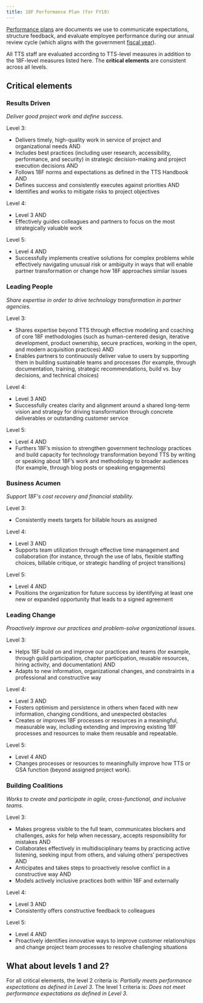 ```yaml
---
title: 18F Performance Plan (for FY19)
---
```


[Performance plans](https://www.opm.gov/policy-data-oversight/performance-management/performance-management-cycle/planning/a-checklist-for-performance-plans/) are documents we use to communicate expectations, structure feedback, and evaluate employee performance during our annual review cycle (which aligns with the government [fiscal year](https://www.senate.gov/reference/glossary_term/fiscal_year.htm)).

All TTS staff are evaluated according to TTS-level measures in addition to the 18F-level measures listed here. The **critical elements** are consistent across all levels.

## Critical elements

### Results Driven

*Deliver good project work and define success.*

Level 3:

- Delivers timely, high-quality work in service of project and organizational needs AND
- Includes best practices (including user research, accessibility, performance, and security) in strategic decision-making and project execution decisions AND
- Follows 18F norms and expectations as defined in the TTS Handbook AND
- Defines success and consistently executes against priorities AND
- Identifies and works to mitigate risks to project objectives 

Level 4:

- Level 3 AND
- Effectively guides colleagues and partners to focus on the most strategically valuable work

Level 5:

- Level 4 AND
- Successfully implements creative solutions for complex problems while effectively navigating unusual risk or ambiguity in ways that will enable partner transformation or change how 18F approaches similar issues

### Leading People

*Share expertise in order to drive technology transformation in partner agencies.*

Level 3:

- Shares expertise beyond TTS through effective modeling and coaching of core 18F methodologies (such as human-centered design, iterative development, product ownership, secure practices, working in the open, and modern acquisition practices) AND
- Enables partners to continuously deliver value to users by supporting them in building sustainable teams and processes (for example, through documentation, training, strategic recommendations, build vs. buy decisions, and technical choices)

Level 4:

- Level 3 AND
- Successfully creates clarity and alignment around a shared long-term vision and strategy for driving transformation through concrete deliverables or outstanding customer service

Level 5:

- Level 4 AND
- Furthers 18F’s mission to strengthen government technology practices and build capacity for technology transformation beyond TTS by writing or speaking about 18F’s work and methodology to broader audiences (for example, through blog posts or speaking engagements)

### Business Acumen

*Support 18F's cost recovery and financial stability.*

Level 3:

- Consistently meets targets for billable hours as assigned

Level 4:

- Level 3 AND
- Supports team utilization through effective time management and collaboration (for instance, through the use of labs, flexible staffing choices, billable critique, or strategic handling of project transitions)

Level 5:

- Level 4 AND
- Positions the organization for future success by identifying at least one new or expanded opportunity that leads to a signed agreement

### Leading Change

*Proactively improve our practices and problem-solve organizational issues.*

Level 3:

- Helps 18F build on and improve our practices and teams (for example, through guild participation, chapter participation, reusable resources, hiring activity, and documentation) AND
- Adapts to new information, organizational changes, and constraints in a professional and constructive way

Level 4:

- Level 3 AND
- Fosters optimism and persistence in others when faced with new information, changing conditions, and unexpected obstacles
- Creates or improves 18F processes or resources in a meaningful, measurable way, including extending and improving existing 18F processes and resources to make them reusable and repeatable.

Level 5:

- Level 4 AND
- Changes processes or resources to meaningfully improve how TTS or GSA function (beyond assigned project work).

### Building Coalitions

*Works to create and participate in agile, cross-functional, and inclusive teams.*

Level 3:

- Makes progress visible to the full team, communicates blockers and challenges, asks for help when necessary, accepts responsibility for mistakes AND
- Collaborates effectively in multidisciplinary teams by practicing active listening, seeking input from others, and valuing others’ perspectives AND
- Anticipates and takes steps to proactively resolve conflict in a constructive way AND
- Models actively inclusive practices both within 18F and externally 

Level 4:

- Level 3 AND
- Consistently offers constructive feedback to colleagues

Level 5:

- Level 4 AND
- Proactively identifies innovative ways to improve customer relationships and change project team processes to resolve challenging situations

## What about levels 1 and 2?

For all critical elements, the level 2 criteria is: _Partially meets performance expectations as defined in Level 3_. The level 1 criteria is: _Does not meet performance expectations as defined in Level 3_.

